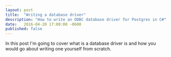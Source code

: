 ```yaml
---
layout: post
title:  "Writing a database driver"
description: "How to write an ODBC database driver for Postgres in C#"
date:   2016-04-20 17:00:00 -0600
published: false
---
```


In this post I'm going to cover what is a database driver is and how you would go about writing one yourself from scratch.
